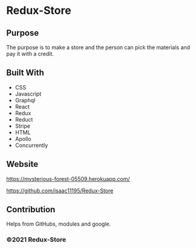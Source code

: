 # Redux-Store

## Purpose
The purpose is to make a store and the person can pick the materials and pay it with a credit. 

## Built With
* CSS
* Javascript
* Graphql
* React
* Redux
* Reduct
* Stripe
* HTML
* Apollo
* Concurrently

## Website

https://mysterious-forest-05509.herokuapp.com/

https://github.com/isaac11195/Redux-Store


## Contribution
Helps from GitHubs, modules and google.

### ©️2021 Redux-Store
